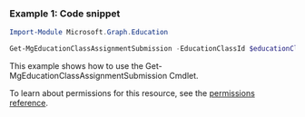 ### Example 1: Code snippet

```powershellImport-Module Microsoft.Graph.Education

Get-MgEducationClassAssignmentSubmission -EducationClassId $educationClassId -EducationAssignmentId $educationAssignmentId -EducationSubmissionId $educationSubmissionId -ExpandProperty "*"
```
This example shows how to use the Get-MgEducationClassAssignmentSubmission Cmdlet.
To learn about permissions for this resource, see the [permissions reference](/graph/permissions-reference).

